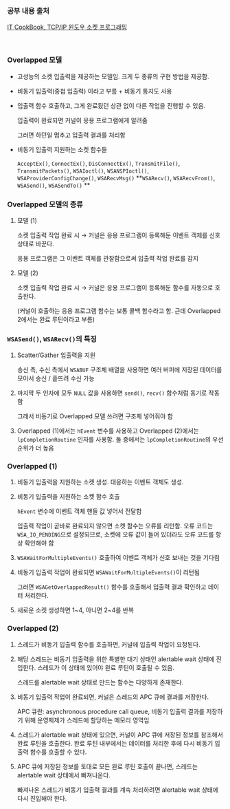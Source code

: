 ### 공부 내용 출처

[IT CookBook, TCP/IP 윈도우 소켓 프로그래밍](https://www.hanbit.co.kr/store/books/look.php?p_code=B1196865370)

<br>

### Overlapped 모델

- 고성능의 소켓 입출력을 제공하는 모델임. 크게 두 종류의 구현 방법을 제공함.

- 비동기 입출력(중첩 입출력) 이라고 부름 + 비동기 통지도 사용

- 입출력 함수 호출하고, 그게 완료됬던 상관 없이 다른 작업을 진행할 수 있음. 

  입출력이 완료되면 커널이 응용 프로그램에게 알려줌

  그러면 하던일 멈추고 입출력 결과를 처리함

- 비동기 입출력 지원하는 소켓 함수들 

  `AcceptEx()`, `ConnectEx()`, `DisConnectEx()`, `TransmitFile()`, `TransmitPackets()`, `WSAIoctl()`, `WSANSPIoctl()`, `WSAProviderConfigChange()`, `WSARecvMsg()` **`WSARecv()`, `WSARecvFrom()`, `WSASend()`, `WSASendTo()` **

### Overlapped 모델의 종류

1. 모델 (1)

   소켓 입출력 작업 완료 시 → 커널은 응용 프로그램이 등록해둔 이벤트 객체를 신호 상태로 바꾼다.

   응용 프로그램은 그 이벤트 객체를 관찰함으로써 입출력 작업 완료를 감지

2. 모델 (2)

   소켓 입출력 작업 완료 시 → 커널은 응용 프로그램이 등록해둔 함수를 자동으로 호출한다.

   (커널이 호출하는 응용 프로그램 함수는 보통 콜백 함수라고 함. 근데 Overlapped 2에서는 완료 루틴이라고 부름)

### `WSASend()`, `WSARecv()`의 특징

1. Scatter/Gather 입출력을 지원

   송신 측, 수신 측에서 `WSABUF` 구조체 배열을 사용하면 여러 버퍼에 저장된 데이터를 모아서 송신 / 흩뜨려 수신 가능

2. 마지막 두 인자에 모두 `NULL` 값을 사용하면 `send()`, `recv()` 함수처럼 동기로 작동함

   그래서 비동기로 Overlapped 모델 쓰려면 구조체 넣어줘야 함

3. Overlapped (1)에서는 `hEvent` 변수를 사용하고 Overlapped (2)에서는 `lpCompletionRoutine` 인자를 사용함. 둘 중에서는 `lpCompletionRoutine`의 우선순위가 더 높음

### Overlapped (1)

1. 비동기 입출력을 지원하는 소켓 생성. 대응하는 이벤트 객체도 생성.

2. 비동기 입출력을 지원하는 소켓 함수 호출

   `hEvent` 변수에 이벤트 객체 핸들 값 넣어서 전달함

   입출력 작업이 곧바로 완료되지 않으면 소켓 함수는 오류를 리턴함. 오류 코드는 `WSA_IO_PENDING`으로 설정되므로, 소켓에 오류 값이 들어 있더라도 오류 코드를 항상 확인해야 함

3. `WSAWaitForMultipleEvents()` 호출하여 이벤트 객체가 신호 보내는 것을 기다림

4. 비동기 입출력 작업이 완료되면 `WSAWaitForMultipleEvents()`이 리턴됨

   그러면 `WSAGetOverlappedResult()` 함수를 호출해서 입출력 결과 확인하고 데이터 처리한다.

5. 새로운 소켓 생성하면 1~4, 아니면 2~4를 반복

### Overlapped (2)

1. 스레드가 비동기 입출력 함수를 호출하면, 커널에 입출력 작업이 요청된다.

2. 해당 스레드는 비동기 입출력을 위한 특별한 대기 상태인 alertable wait 상태에 진입한다. 스레드가 이 상태에 있어야 완료 루틴이 호출될 수 있음. 

   스레드를 alertable wait 상태로 만드는 함수는 다양하게 존재한다.

3. 비동기 입출력 작업이 완료되면, 커널은 스레드의 APC 큐에 결과를 저장한다. 

   APC 큐란: asynchronous procedure call queue, 비동기 입출력 결과를 저장하기 위해 운영체제가 스레드에 할당하는 메모리 영역임

4. 스레드가 alertable wait 상태에 있으면, 커널이 APC 큐에 저장된 정보를 참조해서 완료 루틴을 호출한다. 완료 루틴 내부에서는 데이터를 처리한 후에 다시 비동기 입출력 함수를 호출할 수 있다.

5. APC 큐에 저장된 정보를 토대로 모든 완료 루틴 호출이 끝나면, 스레드는 alertable wait 상태에서 빠져나온다. 

   빠져나온 스레드가 비동기 입출력 결과를 계속 처리하려면 alertable wait 상태에 다시 진입해야 한다.
